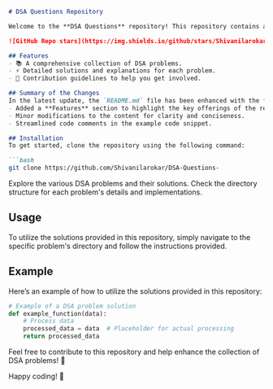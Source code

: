 ```markdown
# DSA Questions Repository

Welcome to the **DSA Questions** repository! This repository contains a collection of Data Structures and Algorithms (DSA) problems designed to help you enhance your coding skills.

![GitHub Repo stars](https://img.shields.io/github/stars/Shivanilarokar/DSA-Questions-) ![GitHub forks](https://img.shields.io/github/forks/Shivanilarokar/DSA-Questions-) ![GitHub issues](https://img.shields.io/github/issues/Shivanilarokar/DSA-Questions-)

## Features
- 📚 A comprehensive collection of DSA problems.
- ⚡ Detailed solutions and explanations for each problem.
- 🤝 Contribution guidelines to help you get involved.

## Summary of the Changes
In the latest update, the `README.md` file has been enhanced with the following changes:
- Added a **Features** section to highlight the key offerings of the repository.
- Minor modifications to the content for clarity and conciseness.
- Streamlined code comments in the example code snippet.

## Installation
To get started, clone the repository using the following command:

```bash
git clone https://github.com/Shivanilarokar/DSA-Questions-
```

Explore the various DSA problems and their solutions. Check the directory structure for each problem's details and implementations.

## Usage
To utilize the solutions provided in this repository, simply navigate to the specific problem's directory and follow the instructions provided.

## Example
Here’s an example of how to utilize the solutions provided in this repository:

```python
# Example of a DSA problem solution
def example_function(data):
    # Process data
    processed_data = data  # Placeholder for actual processing
    return processed_data
```

Feel free to contribute to this repository and help enhance the collection of DSA problems! 🚀

Happy coding! 🎉
```